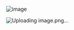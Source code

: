 
![image](https://github.com/user-attachments/assets/279fea52-a9f8-459e-b480-dce8194dba06)



![Uploading image.png…]()
